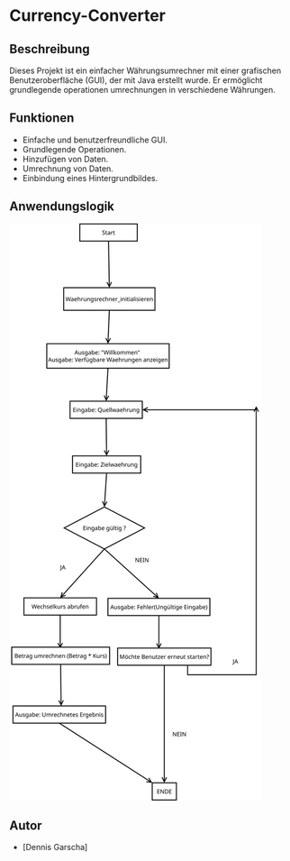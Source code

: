 # Currency-Converter

## Beschreibung

Dieses Projekt ist ein einfacher Währungsumrechner mit einer grafischen Benutzeroberfläche (GUI), der mit Java erstellt wurde. Er ermöglicht grundlegende operationen umrechnungen in verschiedene Währungen.

## Funktionen

* Einfache und benutzerfreundliche GUI.
* Grundlegende Operationen.
* Hinzufügen von Daten.
* Umrechnung von Daten.
* Einbindung eines Hintergrundbildes.

## Anwendungslogik 

![Flussdiagramm des Währungsrechners](waehrungsrechner_flussdiagramm.svg)









## Autor

* \[Dennis Garscha]
